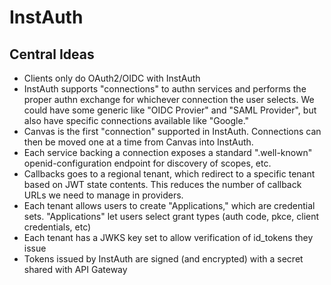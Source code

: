 # InstAuth

## Central Ideas
- Clients only do OAuth2/OIDC with InstAuth
- InstAuth supports "connections" to authn services and performs the proper authn exchange for whichever connection the user selects. We could have some generic like "OIDC Provier" and "SAML Provider", but also have specific connections available like "Google."
- Canvas is the first "connection" supported in InstAuth. Connections can then be moved one at a time from Canvas into InstAuth.
- Each service backing a connection exposes a standard ".well-known" openid-configuration endpoint for discovery of scopes, etc.
- Callbacks goes to a regional tenant, which redirect to a specific tenant based on JWT state contents. This reduces the number of callback URLs we need to manage in providers.
- Each tenant allows users to create "Applications," which are credential sets. "Applications" let users select grant types (auth code, pkce, client credentials, etc)
- Each tenant has a JWKS key set to allow verification of id_tokens they issue
- Tokens issued by InstAuth are signed (and encrypted) with a secret shared with API Gateway